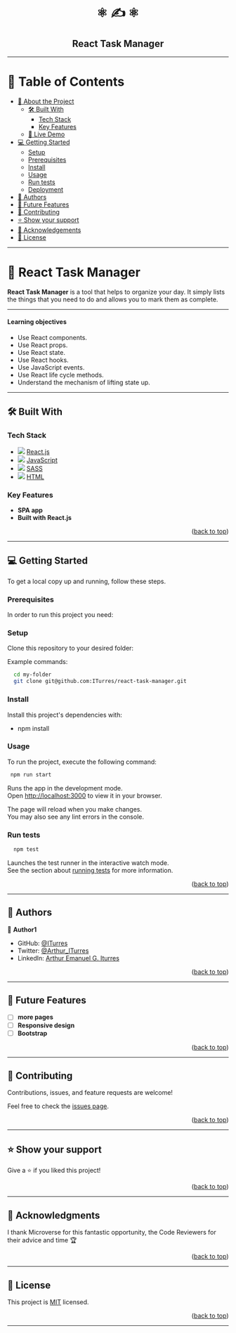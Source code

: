 <a name="readme-top"></a>

<div align="center">
    <h1>⚛️ ✍️ ⚛️</h1>
    <!-- <img src="src/assets/" alt="" width="130"  height="auto" /> -->
    <h2><b>React Task Manager</b></h2>
</div>

---

<!-- TABLE OF CONTENTS -->

# 📗 Table of Contents

- [📖 About the Project](#about-project)
  - [🛠 Built With](#built-with)
    - [Tech Stack](#tech-stack)
    - [Key Features](#key-features)
  - [🚀 Live Demo](#live-demo)
- [💻 Getting Started](#getting-started)
  - [Setup](#setup)
  - [Prerequisites](#prerequisites)
  - [Install](#install)
  - [Usage](#usage)
  - [Run tests](#run-tests)
  - [Deployment](#deployment)
- [👥 Authors](#authors)
- [🔭 Future Features](#future-features)
- [🤝 Contributing](#contributing)
- [⭐️ Show your support](#support)
- [🙏 Acknowledgements](#acknowledgements)
- [📝 License](#license)

---

<!-- PROJECT DESCRIPTION -->

# 📖 React Task Manager <a name="about-project"></a>

**React Task Manager** is a tool that helps to organize your day. It simply lists the things that you need to do and allows you to mark them as complete.

---

#### Learning objectives

- Use React components.
- Use React props.
- Use React state.
- Use React hooks.
- Use JavaScript events.
- Use React life cycle methods.
- Understand the mechanism of lifting state up.

---

## 🛠 Built With <a name="built-with"></a>

### Tech Stack <a name="tech-stack"></a>

  <ul>
    <li>
      <img src="https://skillicons.dev/icons?i=react"/>
      <a href="https://react.dev/">React.js</a>
    </li>
    <li>
      <img src="https://skillicons.dev/icons?i=js"/>
      <a href="https://developer.mozilla.org/en-US/docs/Web/JavaScript">JavaScript</a>
    </li>
    <li>
      <img src="https://skillicons.dev/icons?i=sass"/>
      <a href="https://sass-lang.com/">SASS</a>
    </li>
    <li>
      <img src="https://skillicons.dev/icons?i=html"/>
      <a href="https://developer.mozilla.org/en-US/docs/Web/HTML">HTML</a>
    </li>
  </ul>

<!-- Features -->

### Key Features <a name="key-features"></a>

- **SPA app**
- **Built with React.js**

<p align="right">(<a href="#readme-top">back to top</a>)</p>

---

<!-- GETTING STARTED -->

## 💻 Getting Started <a name="getting-started"></a>

To get a local copy up and running, follow these steps.

### Prerequisites

In order to run this project you need:

### Setup

Clone this repository to your desired folder:

Example commands:

```bash
  cd my-folder
  git clone git@github.com:ITurres/react-task-manager.git
```

### Install

Install this project's dependencies with:

- npm install

### Usage

To run the project, execute the following command:

```bash
 npm run start
```

Runs the app in the development mode.\
Open [http://localhost:3000](http://localhost:3000) to view it in your browser.

The page will reload when you make changes.\
You may also see any lint errors in the console.

### Run tests

```bash
  npm test
```

Launches the test runner in the interactive watch mode.\
See the section about [running tests](https://facebook.github.io/create-react-app/docs/running-tests) for more information.

<p align="right">(<a href="#readme-top">back to top</a>)</p>

---

<!-- AUTHORS -->

## 👥 Authors <a name="authors"></a>

👤 **Author1**

- GitHub: [@ITurres](https://github.com/ITurres)
- Twitter: [@Arthur_ITurres](https://twitter.com/ArthurIturres)
- LinkedIn: [Arthur Emanuel G. Iturres](https://www.linkedin.com/in/arturoemanuelguerraiturres/)

<p align="right">(<a href="#readme-top">back to top</a>)</p>

---

<!-- FUTURE FEATURES -->

## 🔭 Future Features <a name="future-features"></a>

- [ ] **more pages**
- [ ] **Responsive design**
- [ ] **Bootstrap**

<p align="right">(<a href="#readme-top">back to top</a>)</p>

---

<!-- CONTRIBUTING -->

## 🤝 Contributing <a name="contributing"></a>

Contributions, issues, and feature requests are welcome!

Feel free to check the [issues page](https://github.com/ITurres/react-task-manager/issues).

<p align="right">(<a href="#readme-top">back to top</a>)</p>

---

<!-- SUPPORT -->

## ⭐️ Show your support <a name="support"></a>

Give a ⭐ if you liked this project!

<p align="right">(<a href="#readme-top">back to top</a>)</p>

---

<!-- ACKNOWLEDGEMENTS -->

## 🙏 Acknowledgments <a name="acknowledgements"></a>

I thank Microverse for this fantastic opportunity, the Code Reviewers for their advice and time 🏆

<p align="right">(<a href="#readme-top">back to top</a>)</p>

---

<!-- LICENSE -->

## 📝 License <a name="license"></a>

This project is [MIT](./LICENSE) licensed.

<p align="right">(<a href="#readme-top">back to top</a>)</p>

---
